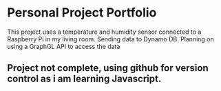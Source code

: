 # Personal Project Portfolio

This project uses a temperature and humidity sensor connected to a Raspberry Pi in my living room. Sending data to Dynamo DB. Planning on using a GraphGL API to access the data

## Project not complete, using github for version control as i am learning Javascript.